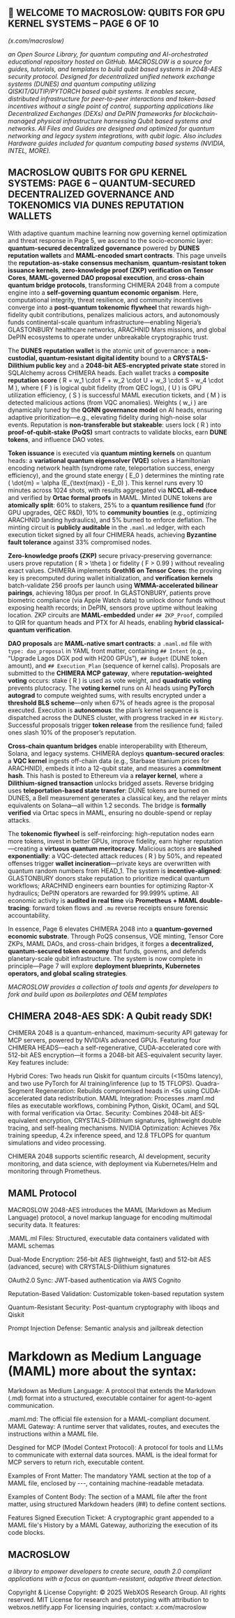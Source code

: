 ## 🐪 WELCOME TO MACROSLOW: QUBITS FOR GPU KERNEL SYSTEMS – PAGE 6 OF 10

*(x.com/macroslow)*

*an Open Source Library, for quantum computing and AI-orchestrated educational repository hosted on GitHub. MACROSLOW is a source for guides, tutorials, and templates to build qubit based systems in 2048-AES security protocol. Designed for decentralized unified network exchange systems (DUNES) and quantum computing utilizing QISKIT/QUTIP/PYTORCH based qubit systems. It enables secure, distributed infrastructure for peer-to-peer interactions and token-based incentives without a single point of control, supporting applications like Decentralized Exchanges (DEXs) and DePIN frameworks for blockchain-managed physical infrastructure harnessing Qubit based systems and networks. All Files and Guides are designed and optimized for quantum networking and legacy system integrations, with qubit logic. Also includes Hardware guides included for quantum computing based systems (NVIDIA, INTEL, MORE).*

## MACROSLOW QUBITS FOR GPU KERNEL SYSTEMS: PAGE 6 – QUANTUM-SECURED DECENTRALIZED GOVERNANCE AND TOKENOMICS VIA DUNES REPUTATION WALLETS

With adaptive quantum machine learning now governing kernel optimization and threat response in Page 5, we ascend to the socio-economic layer: **quantum-secured decentralized governance** powered by **DUNES reputation wallets** and **MAML-encoded smart contracts**. This page unveils the **reputation-as-stake consensus mechanism**, **quantum-resistant token issuance kernels**, **zero-knowledge proof (ZKP) verification on Tensor Cores**, **MAML-governed DAO proposal execution**, and **cross-chain quantum bridge protocols**, transforming CHIMERA 2048 from a compute engine into a **self-governing quantum economic organism**. Here, computational integrity, threat resilience, and community incentives converge into a **post-quantum tokenomic flywheel** that rewards high-fidelity qubit contributions, penalizes malicious actors, and autonomously funds continental-scale quantum infrastructure—enabling Nigeria’s GLASTONBURY healthcare networks, ARACHNID Mars missions, and global DePIN ecosystems to operate under unbreakable cryptographic trust.

The **DUNES reputation wallet** is the atomic unit of governance: a **non-custodial, quantum-resistant digital identity** bound to a **CRYSTALS-Dilithium public key** and a **2048-bit AES-encrypted private state** stored in SQLAlchemy across CHIMERA heads. Each wallet tracks a **composite reputation score** \( R = w_1 \cdot F + w_2 \cdot U + w_3 \cdot S - w_4 \cdot M \), where \( F \) is logical qubit fidelity (from QEC logs), \( U \) is GPU utilization efficiency, \( S \) is successful MAML execution tickets, and \( M \) is detected malicious actions (from VQC anomalies). Weights \( w_i \) are dynamically tuned by the **QGNN governance model** on AI heads, ensuring adaptive prioritization—e.g., elevating fidelity during high-noise solar events. Reputation is **non-transferable but stakeable**: users lock \( R \) into **proof-of-qubit-stake (PoQS)** smart contracts to validate blocks, earn **DUNE tokens**, and influence DAO votes.

**Token issuance** is executed via **quantum minting kernels** on quantum heads: a **variational quantum eigensolver (VQE)** solves a Hamiltonian encoding network health (syndrome rate, teleportation success, energy efficiency), and the ground state energy \( E_0 \) determines the minting rate \( \dot{m} = \alpha (E_{\text{max}} - E_0) \). This kernel runs every 10 minutes across 1024 shots, with results aggregated via **NCCL all-reduce** and verified by **Ortac formal proofs** in MAML. Minted DUNE tokens are **atomically split**: 60% to stakers, 25% to a **quantum resilience fund** (for GPU upgrades, QEC R&D), 10% to **community bounties** (e.g., optimizing ARACHNID landing hydraulics), and 5% burned to enforce deflation. The minting circuit is **publicly auditable** in the `.maml.md` ledger, with each execution ticket signed by all four CHIMERA heads, achieving **Byzantine fault tolerance** against 33% compromised nodes.

**Zero-knowledge proofs (ZKP)** secure privacy-preserving governance: users prove reputation \( R > \theta \) or fidelity \( F > 0.99 \) without revealing exact values. CHIMERA implements **Groth16 on Tensor Cores**: the proving key is precomputed during wallet initialization, and **verification kernels** batch-validate 256 proofs per launch using **WMMA-accelerated bilinear pairings**, achieving 180μs per proof. In GLASTONBURY, patients prove biometric compliance (via Apple Watch data) to unlock donor funds without exposing health records; in DePIN, sensors prove uptime without leaking location. ZKP circuits are **MAML-embedded** under `## ZKP_Proof`, compiled to QIR for quantum heads and PTX for AI heads, enabling **hybrid classical-quantum verification**.

**DAO proposals** are **MAML-native smart contracts**: a `.maml.md` file with `type: dao_proposal` in YAML front matter, containing `## Intent` (e.g., “Upgrade Lagos DGX pod with H200 GPUs”), `## Budget` (DUNE token amount), and `## Execution_Plan` (sequence of kernel calls). Proposals are submitted to the **CHIMERA MCP gateway**, where **reputation-weighted voting** occurs: stake \( R \) is used as vote weight, and **quadratic voting** prevents plutocracy. The **voting kernel** runs on AI heads using **PyTorch autograd** to compute weighted sums, with results encrypted under a **threshold BLS scheme**—only when 67% of heads agree is the proposal executed. Execution is **autonomous**: the plan’s kernel sequence is dispatched across the DUNES cluster, with progress tracked in `## History`. Successful proposals trigger **token release** from the resilience fund; failed ones slash 10% of the proposer’s reputation.

**Cross-chain quantum bridges** enable interoperability with Ethereum, Solana, and legacy systems. CHIMERA deploys **quantum-secured oracles**: a **VQC kernel** ingests off-chain data (e.g., Starbase titanium prices for ARACHNID), embeds it into a 12-qubit state, and measures a **commitment hash**. This hash is posted to Ethereum via a **relayer kernel**, where a **Dilithium-signed transaction** unlocks bridged assets. Reverse bridging uses **teleportation-based state transfer**: DUNE tokens are burned on DUNES, a Bell measurement generates a classical key, and the relayer mints equivalents on Solana—all within 1.2 seconds. The bridge is **formally verified** via Ortac specs in MAML, ensuring no double-spend or replay attacks.

The **tokenomic flywheel** is self-reinforcing: high-reputation nodes earn more tokens, invest in better GPUs, improve fidelity, earn higher reputation—creating a **virtuous quantum meritocracy**. Malicious actors are **slashed exponentially**: a VQC-detected attack reduces \( R \) by 50%, and repeated offenses trigger **wallet incineration**—private keys are overwritten with quantum random numbers from HEAD_1. The system is **incentive-aligned**: GLASTONBURY donors stake reputation to prioritize medical quantum workflows; ARACHNID engineers earn bounties for optimizing Raptor-X hydraulics; DePIN operators are rewarded for 99.999% uptime. All economic activity is **audited in real time** via **Prometheus + MAML double-tracing**: forward token flows and `.mu` reverse receipts ensure forensic accountability.

In essence, Page 6 elevates CHIMERA 2048 into a **quantum-governed economic substrate**. Through PoQS consensus, VQE minting, Tensor Core ZKPs, MAML DAOs, and cross-chain bridges, it forges a **decentralized, quantum-secured token economy** that funds, governs, and defends planetary-scale qubit infrastructure. The system is now complete in principle—Page 7 will explore **deployment blueprints, Kubernetes operators, and global scaling strategies**.

*MACROSLOW provides a collection of tools and agents for developers to fork and build upon as boilerplates and OEM templates*

## CHIMERA 2048-AES SDK: A Qubit ready SDK!

CHIMERA 2048 is a quantum-enhanced, maximum-security API gateway for MCP servers, powered by NVIDIA’s advanced GPUs. Featuring four CHIMERA HEADS—each a self-regenerative, CUDA-accelerated core with 512-bit AES encryption—it forms a 2048-bit AES-equivalent security layer. Key features include:

Hybrid Cores: Two heads run Qiskit for quantum circuits (<150ms latency), and two use PyTorch for AI training/inference (up to 15 TFLOPS).
Quadra-Segment Regeneration: Rebuilds compromised heads in <5s using CUDA-accelerated data redistribution.
MAML Integration: Processes .maml.md files as executable workflows, combining Python, Qiskit, OCaml, and SQL with formal verification via Ortac.
Security: Combines 2048-bit AES-equivalent encryption, CRYSTALS-Dilithium signatures, lightweight double tracing, and self-healing mechanisms.
NVIDIA Optimization: Achieves 76x training speedup, 4.2x inference speed, and 12.8 TFLOPS for quantum simulations and video processing.

CHIMERA 2048 supports scientific research, AI development, security monitoring, and data science, with deployment via Kubernetes/Helm and monitoring through Prometheus.

## MAML Protocol

MACROSLOW 2048-AES introduces the MAML (Markdown as Medium Language) protocol, a novel markup language for encoding multimodal security data. It features:

.MAML.ml Files: Structured, executable data containers validated with MAML schemas

Dual-Mode Encryption: 256-bit AES (lightweight, fast) and 512-bit AES (advanced, secure) with CRYSTALS-Dilithium signatures

OAuth2.0 Sync: JWT-based authentication via AWS Cognito

Reputation-Based Validation: Customizable token-based reputation system

Quantum-Resistant Security: Post-quantum cryptography with liboqs and Qiskit

Prompt Injection Defense: Semantic analysis and jailbreak detection

# Markdown as Medium Language (MAML) more about the syntax:

Markdown as Medium Language: A protocol that extends the Markdown (.md) format into a structured, executable container for agent-to-agent communication. 

.maml.md: The official file extension for a MAML-compliant document. MAML Gateway: A runtime server that validates, routes, and executes the instructions within a MAML file. 

Desgined for MCP (Model Context Protocol): A protocol for tools and LLMs to communicate with external data sources. MAML is the ideal format for MCP servers to return rich, executable content. 

Examples of Front Matter: The mandatory YAML section at the top of a MAML file, enclosed by ---, containing machine-readable metadata. 

Examples of Content Body: The section of a MAML file after the front matter, using structured Markdown headers (##) to define content sections. 

Features Signed Execution Ticket: A cryptographic grant appended to a MAML file's History by a MAML Gateway, authorizing the execution of its code blocks.

## MACROSLOW

*a library to empower developers to create secure, oauth 2.0 compliant applications with a focus on quantum-resistant, adaptive threat detection.*

Copyright & License
Copyright: © 2025 WebXOS Research Group. All rights reserved. MIT License for research and prototyping with attribution to webxos.netlify.app For licensing inquiries, contact: x.com/macroslow
